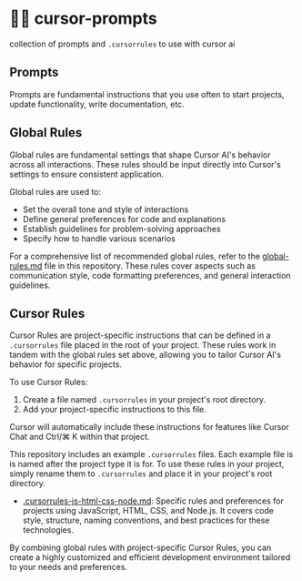 # 👨‍🏫 cursor-prompts
collection of prompts and `.cursorrules` to use with cursor ai

## Prompts

Prompts are fundamental instructions that you use often to start projects, update functionality, write documentation, etc.

## Global Rules

Global rules are fundamental settings that shape Cursor AI's behavior across all interactions. These rules should be input directly into Cursor's settings to ensure consistent application.

Global rules are used to:
- Set the overall tone and style of interactions
- Define general preferences for code and explanations
- Establish guidelines for problem-solving approaches
- Specify how to handle various scenarios

For a comprehensive list of recommended global rules, refer to the [global-rules.md](global-rules.md) file in this repository. These rules cover aspects such as communication style, code formatting preferences, and general interaction guidelines.

## Cursor Rules

Cursor Rules are project-specific instructions that can be defined in a `.cursorrules` file placed in the root of your project. These rules work in tandem with the global rules set above, allowing you to tailor Cursor AI's behavior for specific projects.

To use Cursor Rules:
1. Create a file named `.cursorrules` in your project's root directory.
2. Add your project-specific instructions to this file.

Cursor will automatically include these instructions for features like Cursor Chat and Ctrl/⌘ K within that project.

This repository includes an example `.cursorrules` files. Each example file is is named after the project type it is for. To use these rules in your project, simply rename them to `.cursorrules` and place it in your project's root directory.

- [.cursorrules-js-html-css-node.md](.cursorrules-js-html-css-node.md): Specific rules and preferences for projects using JavaScript, HTML, CSS, and Node.js. It covers code style, structure, naming conventions, and best practices for these technologies. 

By combining global rules with project-specific Cursor Rules, you can create a highly customized and efficient development environment tailored to your needs and preferences.

